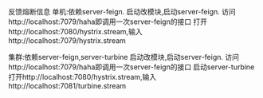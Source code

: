 反馈熔断信息
单机:依赖server-feign.
启动改模块,启动server-feign.
访问http://localhost:7079/haha即调用一次server-feign的接口
打开http://localhost:7080/hystrix.stream,输入http://localhost:7079/hystrix.stream

集群:依赖server-feign,server-turbine
启动改模块,启动server-feign.
访问http://localhost:7079/haha即调用一次server-feign的接口
启动server-turbine
打开http://localhost:7080/hystrix.stream,输入http://localhost:7081/turbine.stream